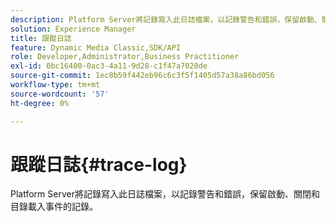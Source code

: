```yaml
---
description: Platform Server將記錄寫入此日誌檔案，以記錄警告和錯誤，保留啟動、關閉和目錄載入事件的記錄。
solution: Experience Manager
title: 跟蹤日誌
feature: Dynamic Media Classic,SDK/API
role: Developer,Administrator,Business Practitioner
exl-id: 0bc16400-0ac3-4a11-9d28-c1f47a7020de
source-git-commit: 1ec8b59f442eb96c6c3f5f1405d57a38a86bd056
workflow-type: tm+mt
source-wordcount: '57'
ht-degree: 0%

---
```


# 跟蹤日誌{#trace-log}

Platform Server將記錄寫入此日誌檔案，以記錄警告和錯誤，保留啟動、關閉和目錄載入事件的記錄。
